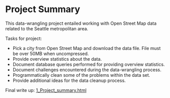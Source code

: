 # Project Summary

This data-wrangling project entailed working with Open Street Map data related to the Seattle metropolitan area. 

Tasks for project: 

* Pick a city from Open Street Map and download the data file. File must be over 50MB when uncompressed. 
* Provide overview statistics about the data. 
* Document database queries performed for providing overview statistics.
* Document challenges encountered during the data-wrangling process.
* Programmatically clean some of the problems within the data set. 
* Provide additional ideas for the data cleanup process.

Final write up: [1_Project_summary.html](http://htmlpreview.github.io/?https://raw.githubusercontent.com/emilyhazelton/udacity-2-data-wrangling/master/1_Project_summary.html)
